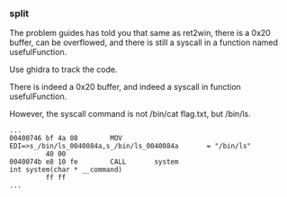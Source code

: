 ### split
The problem guides has told you that same as ret2win, there is a 0x20 buffer, can be overflowed, and there is still a syscall in a function named usefulFunction.

Use ghidra to track the code.

There is indeed a 0x20 buffer, and indeed a syscall in function usefulFunction.

However, the syscall command is not /bin/cat flag.txt, but /bin/ls.
```
...
00400746 bf 4a 08        MOV        EDI=>s_/bin/ls_0040084a,s_/bin/ls_0040084a       = "/bin/ls"
         40 00
0040074b e8 10 fe        CALL       system                                           int system(char * __command)
         ff ff
...
```
